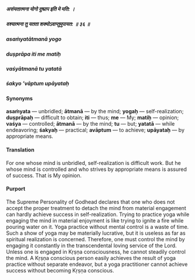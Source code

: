 ##### असंयतात्मना योगो दुष्प्राप इति मे मति: ।
##### वश्यात्मना तु यतता शक्योऽवाप्तुमुपायत: ॥ ३६ ॥

##### asaṁyatātmanā yogo
##### duṣprāpa iti me matiḥ
##### vaśyātmanā tu yatatā
##### śakyo ’vāptum upāyataḥ

#### Synonyms

**asaṁyata** — unbridled; **ātmanā** — by the mind; **yogaḥ** — self-realization; **duṣprāpaḥ** — difficult to obtain; **iti** — thus; **me** — My; **matiḥ** — opinion; **vaśya** — controlled; **ātmanā** — by the mind; **tu** — but; **yatatā** — while endeavoring; **śakyaḥ** — practical; **avāptum** — to achieve; **upāyataḥ** — by appropriate means.

#### Translation

For one whose mind is unbridled, self-realization is difficult work. But he whose mind is controlled and who strives by appropriate means is assured of success. That is My opinion.

#### Purport

The Supreme Personality of Godhead declares that one who does not accept the proper treatment to detach the mind from material engagement can hardly achieve success in self-realization. Trying to practice yoga while engaging the mind in material enjoyment is like trying to ignite a fire while pouring water on it. Yoga practice without mental control is a waste of time. Such a show of yoga may be materially lucrative, but it is useless as far as spiritual realization is concerned. Therefore, one must control the mind by engaging it constantly in the transcendental loving service of the Lord. Unless one is engaged in Kṛṣṇa consciousness, he cannot steadily control the mind. A Kṛṣṇa conscious person easily achieves the result of yoga practice without separate endeavor, but a yoga practitioner cannot achieve success without becoming Kṛṣṇa conscious.